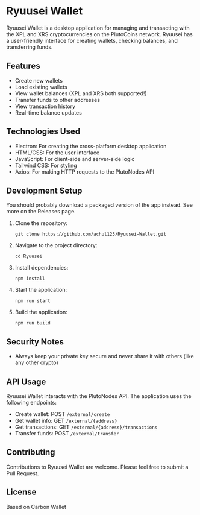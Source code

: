 # Ryuusei Wallet

Ryuusei Wallet is a desktop application for managing and transacting with the XPL and XRS cryptocurrencies on the PlutoCoins network. Ryuusei has a user-friendly interface for creating wallets, checking balances, and transferring funds.

## Features

- Create new wallets
- Load existing wallets
- View wallet balances (XPL and XRS both supported!)
- Transfer funds to other addresses
- View transaction history
- Real-time balance updates

## Technologies Used

- Electron: For creating the cross-platform desktop application
- HTML/CSS: For the user interface
- JavaScript: For client-side and server-side logic
- Tailwind CSS: For styling
- Axios: For making HTTP requests to the PlutoNodes API

## Development Setup

You should probably download a packaged version of the app instead. See more on the Releases page.

1. Clone the repository:
   ```
   git clone https://github.com/achul123/Ryuusei-Wallet.git
   ```

2. Navigate to the project directory:
   ```
   cd Ryuusei
   ```

3. Install dependencies:
   ```
   npm install
   ```

4. Start the application:
   ```
   npm run start
   ```
5. Build the application:
   ```
   npm run build
   ```

## Security Notes

- Always keep your private key secure and never share it with others (like any other crypto)

## API Usage

Ryuusei Wallet interacts with the PlutoNodes API. The application uses the following endpoints:

- Create wallet: POST `/external/create`
- Get wallet info: GET `/external/{address}`
- Get transactions: GET `/external/{address}/transactions`
- Transfer funds: POST `/external/transfer`

## Contributing

Contributions to Ryuusei Wallet are welcome. Please feel free to submit a Pull Request.

## License

Based on Carbon Wallet